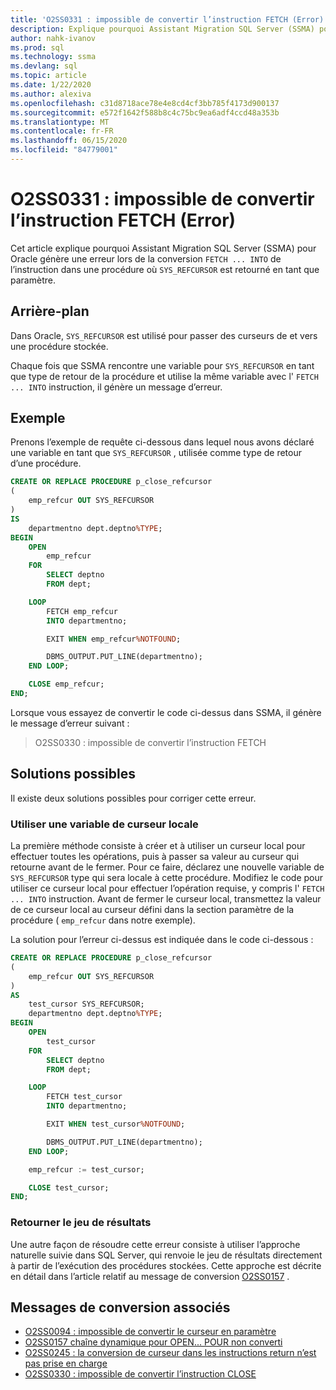 ```yaml
---
title: 'O2SS0331 : impossible de convertir l’instruction FETCH (Error)'
description: Explique pourquoi Assistant Migration SQL Server (SSMA) pour Oracle génère une erreur lors de la conversion de l’instruction FETCH dans une procédure où un SYS_REFCURSOR est retourné en tant que paramètre.
author: nahk-ivanov
ms.prod: sql
ms.technology: ssma
ms.devlang: sql
ms.topic: article
ms.date: 1/22/2020
ms.author: alexiva
ms.openlocfilehash: c31d8718ace78e4e8cd4cf3bb785f4173d900137
ms.sourcegitcommit: e572f1642f588b8c4c75bc9ea6adf4ccd48a353b
ms.translationtype: MT
ms.contentlocale: fr-FR
ms.lasthandoff: 06/15/2020
ms.locfileid: "84779001"
---
```

# <a name="o2ss0331-unable-to-convert-fetch-statement-error"></a>O2SS0331 : impossible de convertir l’instruction FETCH (Error)

Cet article explique pourquoi Assistant Migration SQL Server (SSMA) pour Oracle génère une erreur lors de la conversion `FETCH ... INTO` de l’instruction dans une procédure où `SYS_REFCURSOR` est retourné en tant que paramètre.

## <a name="background"></a>Arrière-plan

Dans Oracle, `SYS_REFCURSOR` est utilisé pour passer des curseurs de et vers une procédure stockée.

Chaque fois que SSMA rencontre une variable pour `SYS_REFCURSOR` en tant que type de retour de la procédure et utilise la même variable avec l' `FETCH ... INTO` instruction, il génère un message d’erreur.

## <a name="example"></a>Exemple

Prenons l’exemple de requête ci-dessous dans lequel nous avons déclaré une variable en tant que `SYS_REFCURSOR` , utilisée comme type de retour d’une procédure.

```sql
CREATE OR REPLACE PROCEDURE p_close_refcursor
(
    emp_refcur OUT SYS_REFCURSOR
)
IS
    departmentno dept.deptno%TYPE;
BEGIN
    OPEN
        emp_refcur
    FOR
        SELECT deptno
        FROM dept;

    LOOP
        FETCH emp_refcur
        INTO departmentno;

        EXIT WHEN emp_refcur%NOTFOUND;

        DBMS_OUTPUT.PUT_LINE(departmentno);
    END LOOP;

    CLOSE emp_refcur;
END;
```

Lorsque vous essayez de convertir le code ci-dessus dans SSMA, il génère le message d’erreur suivant :

> O2SS0330 : impossible de convertir l’instruction FETCH

## <a name="possible-remedies"></a>Solutions possibles

Il existe deux solutions possibles pour corriger cette erreur.

### <a name="use-local-cursor-variable"></a>Utiliser une variable de curseur locale

La première méthode consiste à créer et à utiliser un curseur local pour effectuer toutes les opérations, puis à passer sa valeur au curseur qui retourne avant de le fermer. Pour ce faire, déclarez une nouvelle variable de `SYS_REFCURSOR` type qui sera locale à cette procédure. Modifiez le code pour utiliser ce curseur local pour effectuer l’opération requise, y compris l' `FETCH ... INTO` instruction. Avant de fermer le curseur local, transmettez la valeur de ce curseur local au curseur défini dans la section paramètre de la procédure ( `emp_refcur` dans notre exemple).

La solution pour l’erreur ci-dessus est indiquée dans le code ci-dessous :

```sql
CREATE OR REPLACE PROCEDURE p_close_refcursor
(
    emp_refcur OUT SYS_REFCURSOR
)
AS
    test_cursor SYS_REFCURSOR;
    departmentno dept.deptno%TYPE;
BEGIN
    OPEN
        test_cursor
    FOR
        SELECT deptno
        FROM dept;

    LOOP
        FETCH test_cursor
        INTO departmentno;

        EXIT WHEN test_cursor%NOTFOUND;

        DBMS_OUTPUT.PUT_LINE(departmentno);
    END LOOP;

    emp_refcur := test_cursor;

    CLOSE test_cursor;
END;
```

### <a name="return-result-set"></a>Retourner le jeu de résultats

Une autre façon de résoudre cette erreur consiste à utiliser l’approche naturelle suivie dans SQL Server, qui renvoie le jeu de résultats directement à partir de l’exécution des procédures stockées. Cette approche est décrite en détail dans l’article relatif au message de conversion [O2SS0157](o2ss0157.md) .

## <a name="related-conversion-messages"></a>Messages de conversion associés

* [O2SS0094 : impossible de convertir le curseur en paramètre](o2ss0094.md)
* [O2SS0157 chaîne dynamique pour OPEN... POUR non converti](o2ss0157.md)
* [O2SS0245 : la conversion de curseur dans les instructions return n’est pas prise en charge](o2ss0245.md)
* [O2SS0330 : impossible de convertir l’instruction CLOSE](o2ss0330.md)
